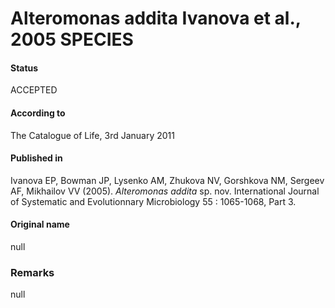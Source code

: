 Alteromonas addita Ivanova et al., 2005 SPECIES
=======

#### Status
ACCEPTED

#### According to
The Catalogue of Life, 3rd January 2011

#### Published in
Ivanova EP, Bowman JP, Lysenko AM, Zhukova NV, Gorshkova NM, Sergeev AF, Mikhailov VV (2005). <i>Alteromonas addita</i> sp. nov. International Journal of Systematic and Evolutionnary Microbiology 55 : 1065-1068, Part 3.

#### Original name
null

### Remarks
null